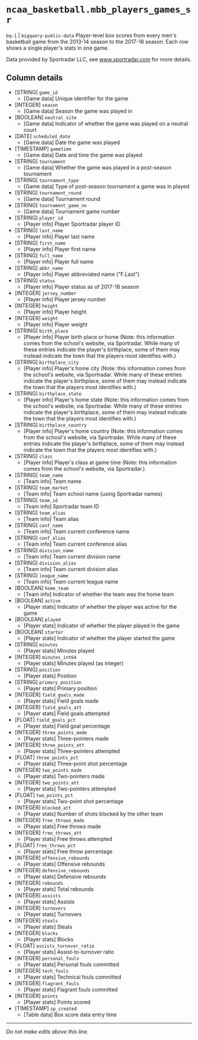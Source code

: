 # `ncaa_basketball.mbb_players_games_sr`
`bq-1` | `bigquery-public-data`
Player-level box scores from every men's basketball game from the 2013-14 season to the 2017-18 season. Each row shows a single player's stats in one game.

Data provided by Sportradar LLC, see www.sportradar.com for more details.

## Column details
* [STRING]    `game_id`
  - [Game data] Unique identifier for the game
* [INTEGER]   `season`
  - [Game data] Season the game was played in
* [BOOLEAN]   `neutral_site`
  - [Game data] Indicator of whether the game was played on a neutral court
* [DATE]      `scheduled_date`
  - [Game data] Date the game was played
* [TIMESTAMP] `gametime`
  - [Game data] Date and time the game was played
* [STRING]    `tournament`
  - [Game data] Whether the game was played in a post-season tournament
* [STRING]    `tournament_type`
  - [Game data] Type of post-season tournament a game was in played
* [STRING]    `tournament_round`
  - [Game data] Tournament round
* [STRING]    `tournament_game_no`
  - [Game data] Tournament game number
* [STRING]    `player_id`
  - [Player info] Player Sportradar player ID
* [STRING]    `last_name`
  - [Player info] Player last name
* [STRING]    `first_name`
  - [Player info] Player first name
* [STRING]    `full_name`
  - [Player info] Player full name
* [STRING]    `abbr_name`
  - [Player info] Player abbreviated name ("F.Last")
* [STRING]    `status`
  - [Player info] Player status as of 2017-18 season
* [INTEGER]   `jersey_number`
  - [Player info] Player jersey number
* [INTEGER]   `height`
  - [Player info] Player height
* [INTEGER]   `weight`
  - [Player info] Player weight
* [STRING]    `birth_place`
  - [Player info] Player birth place or home (Note: this information comes from the school's website, via Sportradar. While many of these entries indicate the player's birthplace, some of them may instead indicate the town that the players most identifies with.)
* [STRING]    `birthplace_city`
  - [Player info] Player's home city (Note: this information comes from the school's website, via Sportradar. While many of these entries indicate the player's birthplace, some of them may instead indicate the town that the players most identifies with.)
* [STRING]    `birthplace_state`
  - [Player info] Player's home state (Note: this information comes from the school's website, via Sportradar. While many of these entries indicate the player's birthplace, some of them may instead indicate the town that the players most identifies with.)
* [STRING]    `birthplace_country`
  - [Player info] Player's home country (Note: this information comes from the school's website, via Sportradar. While many of these entries indicate the player's birthplace, some of them may instead indicate the town that the players most identifies with.)
* [STRING]    `class`
  - [Player info] Player's class at game time (Note: this information comes from the school's website, via Sportradar.)
* [STRING]    `team_name`
  - [Team info] Team name
* [STRING]    `team_market`
  - [Team info] Team school name (using Sportradar names)
* [STRING]    `team_id`
  - [Team info] Sportradar team ID
* [STRING]    `team_alias`
  - [Team info] Team alias
* [STRING]    `conf_name`
  - [Team info] Team current conference name
* [STRING]    `conf_alias`
  - [Team info] Team current conference alias
* [STRING]    `division_name`
  - [Team info] Team current division name
* [STRING]    `division_alias`
  - [Team info] Team current division alias
* [STRING]    `league_name`
  - [Team info] Team current league name
* [BOOLEAN]   `home_team`
  - [Team info] Indicator of whether the team was the home team
* [BOOLEAN]   `active`
  - [Player stats] Indicator of whether the player was active for the game
* [BOOLEAN]   `played`
  - [Player stats] Indicator of whether the player played in the game
* [BOOLEAN]   `starter`
  - [Player stats] Indicator of whether the player started the game
* [STRING]    `minutes`
  - [Player stats] Minutes played
* [INTEGER]   `minutes_int64`
  - [Player stats] Minutes played (as integer)
* [STRING]    `position`
  - [Player stats] Position
* [STRING]    `primary_position`
  - [Player stats] Primary position
* [INTEGER]   `field_goals_made`
  - [Player stats] Field goals made
* [INTEGER]   `field_goals_att`
  - [Player stats] Field goals attempted
* [FLOAT]     `field_goals_pct`
  - [Player stats] Field goal percentage
* [INTEGER]   `three_points_made`
  - [Player stats] Three-pointers made
* [INTEGER]   `three_points_att`
  - [Player stats] Three-pointers attempted
* [FLOAT]     `three_points_pct`
  - [Player stats] Three-point shot percentage
* [INTEGER]   `two_points_made`
  - [Player stats] Two-pointers made
* [INTEGER]   `two_points_att`
  - [Player stats] Two-pointers attempted
* [FLOAT]     `two_points_pct`
  - [Player stats] Two-point shot percentage
* [INTEGER]   `blocked_att`
  - [Player stats] Number of shots blocked by the other team
* [INTEGER]   `free_throws_made`
  - [Player stats] Free throws made
* [INTEGER]   `free_throws_att`
  - [Player stats] Free throws attempted
* [FLOAT]     `free_throws_pct`
  - [Player stats] Free throw percentage
* [INTEGER]   `offensive_rebounds`
  - [Player stats] Offensive rebounds
* [INTEGER]   `defensive_rebounds`
  - [Player stats] Defensive rebounds
* [INTEGER]   `rebounds`
  - [Player stats] Total rebounds
* [INTEGER]   `assists`
  - [Player stats] Assists
* [INTEGER]   `turnovers`
  - [Player stats] Turnovers
* [INTEGER]   `steals`
  - [Player stats] Steals
* [INTEGER]   `blocks`
  - [Player stats] Blocks
* [FLOAT]     `assists_turnover_ratio`
  - [Player stats] Assist-to-turnover ratio
* [INTEGER]   `personal_fouls`
  - [Player stats] Personal fouls committed
* [INTEGER]   `tech_fouls`
  - [Player stats] Technical fouls committed
* [INTEGER]   `flagrant_fouls`
  - [Player stats] Flagrant fouls committed
* [INTEGER]   `points`
  - [Player stats] Points scored
* [TIMESTAMP] `sp_created`
  - [Table data] Box score data entry time

-------------------------------------------------------------------------------
*Do not make edits above this line.*
